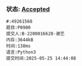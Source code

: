 ### 状态: [Accepted](http://dsbpython.openjudge.cn/dspythonbook/solution/49261568)
```
#:49261568
题目:P0900
提交人:B-2200016628-谢艺
内存:3644kB
时间:138ms
语言:Python3
提交时间:2025-05-25 14:44:08
```
